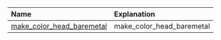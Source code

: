 |Name|Explanation|
|:-------------|:---|
|[make_color_head_baremetal ](./make_color_head_baremetal ) |make_color_head_baremetal |